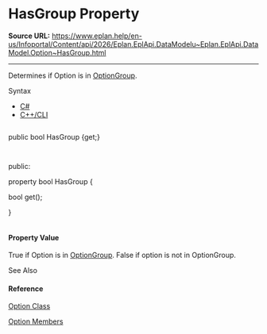 # HasGroup Property

**Source URL:** https://www.eplan.help/en-us/Infoportal/Content/api/2026/Eplan.EplApi.DataModelu~Eplan.EplApi.DataModel.Option~HasGroup.html

---

Determines if Option is in [OptionGroup](Eplan.EplApi.DataModelu~Eplan.EplApi.DataModel.OptionGroup.html).

Syntax

- [C#](#i-syntax-CS)
- [C++/CLI](#i-syntax-CPP2005)

```
```
public bool HasGroup {get;}
```
```

```
```
public:
property bool HasGroup {
   bool get();
}
```
```

#### Property Value

True if Option is in [OptionGroup](Eplan.EplApi.DataModelu~Eplan.EplApi.DataModel.OptionGroup.html). False if option is not in OptionGroup.



See Also

#### Reference

[Option Class](Eplan.EplApi.DataModelu~Eplan.EplApi.DataModel.Option.html)
  
[Option Members](Eplan.EplApi.DataModelu~Eplan.EplApi.DataModel.Option_members.html)